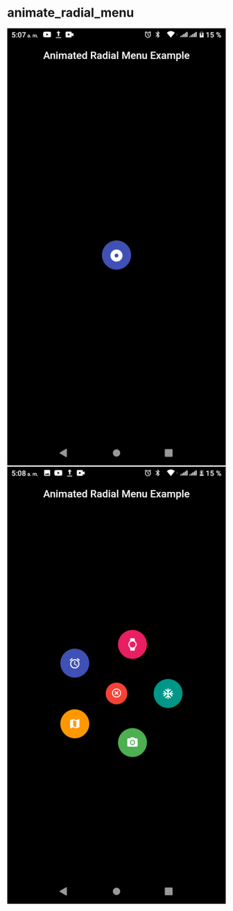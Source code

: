 # animate_radial_menu

![](https://raw.githubusercontent.com/CRIPXU/menu-radial/main/animate-menu-radial1.png)
![](https://raw.githubusercontent.com/CRIPXU/menu-radial/main/animate-menu-radial2.png)
